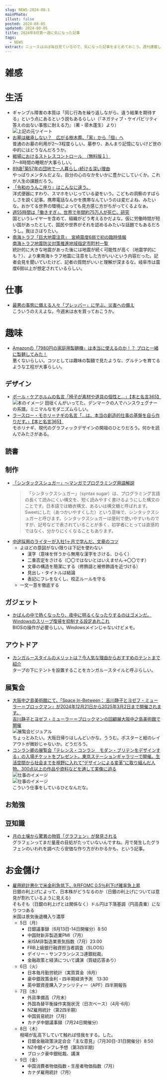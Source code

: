 ```yaml
---
slug: NEWS-2024-08-1
mainPhoto: 
illust: false
posted: 2024-08-05
updated: 2024-08-05
title: 2024年8月第一週に気になった記事
tags:
  - NEWS
extract: ニュースはほぼ毎日見ているので、気になった記事をまとめておこう。週刊連載したい。
---
```


# 雑感

# 生活

- ギャンブル障害の本質は「同じ行為を繰り返しながら、違う結果を期待する」という点にあるという説もあるらしい（『ネガティブ・ケイパビリティ 答えの出ない事態に耐える力』（著・帚木蓬生）より）  
  ![上記の元ツイート](../../images/news/2024-08-05-NEWS/01.png)
- [お墓は継承しない？　広がる樹木葬、「家」から「個」へ](https://www.nikkei.com/article/DGXZQOCD179YE0X10C24A7000000/)  
  普通のお墓の利用が2〜3程度らしい。墓参り、あんまり記憶にないけど世の中的にはどうなんだろうか。
- [戦場におけるストレスコントロール　（無料版１）](https://note.com/minase_ton_beri/n/naec1bd000ebe?sub_rt=share_sb)  
  7〜8時間の睡眠が大事らしい。
- [89歳｢築57年の団地で一人暮らし｣続ける深い理由](https://toyokeizai.net/articles/-/785682)  
  やっぱりメンタルだよな。自分の心のなかをいかに豊かにしていくか。これが人生の課題だろう。
- [「令和のうんこ座り」はこんなに違う。](https://blog.tinect.jp/?p=87201)  
  洋式便器にすわり、スマホをいじっている姿をいう。こどもの洞察のすばらしさを説く記事。携帯電話なんかを携帯なんていうのは変だよね、みたいな。おかてる世界の環境によっても見方感じ方がちがってくるよなぁ。
- [週55時間は「働きすぎ」、世界で年間約75万人が死亡、研究](https://natgeo.nikkeibp.co.jp/atcl/news/24/080700423/?P=3)  
  国というレイヤーを含めて、組織がどう考えるかだよな。仮に労働時間が短い国があったとして、国民や世界がそれを認めるみたいな話題でもあるだろうし。我はさぼりたい。
- [南海トラフ「巨大地震注意｣　宮崎震度6弱で初の臨時情報](https://www.nikkei.com/article/DGXZQOUE088HW0Y4A800C2000000/)  
  [南海トラフ地震防災対策推進地域指定市町村一覧 ](https://www.bousai.go.jp/jishin/nankai/pdf/nankaitrough_shichouson.pdf)  
  統計的に大きな地震があった後には地震が続く可能性が高く（地震学的にも？）、より東南海トラフ地震に注意をした方がいいという内容だった。記者会見を聞いていたけど、記者の質問がいいと理解が深まるな。岐阜市は震度6弱以上が想定されているらしい。

# 仕事

- [最悪の事態に備える人々「プレッパー」に学ぶ、災害への備え](https://natgeo.nikkeibp.co.jp/atcl/news/24/072900406/?P=3)  
  こういうのええよな。今週末は水を買っておこうか。

# 趣味

- [Amazonの「7980円の家庭用製麺機」は本当に使えるのか！？ プロと一緒に製麺してみた！](https://www.goodspress.jp/reports/616655/2/)  
  悪くないらしい。コツとしては趣味の製麺で見たような、グルテンを育てるような工程が大事らしい。

## デザイン

- [ポール・ケアホルムの名言「椅子が素材や道具の個性と…」【本と名言365】](https://casabrutus.com/categories/culture/418049)  
  ![本のイメージ](../../images/news/2024-08-05-NEWS/04.png)
  田垣くんがいってた。デンマークの人でハンスウェグナーの系譜。ミニマルなモダニズムらしい。
- [ラースロー・モホリ＝ナギの名言「…は、本当の創造的仕事の基盤を自ら作りだす。」【本と名言365】](https://casabrutus.com/categories/culture/418062)  
  モホリナギ、現代のグラフィックデザインの開祖のひとりだろう。何かを読んでみたさがある。

## 読書

## 制作

- [「シンタックスシュガー」～マンガでプログラミング用語解説](https://codezine.jp/article/detail/19499?p=5)  
  >　「シンタックスシュガー」（syntax sugar）は、プログラミング言語の長くて読みにくい構文を、短く読みやすく書けるようにした構文のことです。日本語では糖衣構文、あるいは構文糖と呼ばれます。Sweetにした（あつかいやすくした）という意味で、シンタックスシュガーと呼びます。シンタックスシュガーは便利で使いやすいものですが、記号などで表されていることが多く、初学者にとっては直感的ではなく、分かりにくくなることもあります。
- [中途採用のライターが入社1ヶ月で学んだ、文章のコツ](https://baigie.me/nippo/2024/08/07/tips-for-writing/)  
  - よほどの意図がない限りは下記を使わない
    - 漢字（意味を伴うから無用な漢字をさける、ひらく）
    - 二重否定をさける（〇〇ではないとはいえません→〇〇です）
    - 文章の構造を簡潔にする（修飾語と被修飾語を近づける）
    - 見出し・タイトルは結論
    - 表記にフレをなくし、校正ルールを守る
  - 一文一意を徹底する

## ガジェット

- [かばんの中で熱くなったり、夜中に明るくなったりするのはゴメンだ。Windowsのスリープ復帰を抑制する設定あれこれ](https://pc.watch.impress.co.jp/docs/topic/feature/1613511.html)  
  BIOSの操作が必要らしい。Windowsメインじゃないけどメモ。

## アウトドア

- [カンガルースタイルのメリットは？今人気な理由からおすすめのテントまで紹介](https://www.bepal.net/archives/433897)  
  タープの下にテントを設置することをカンガルースタイルと呼ぶらしい。

## 展覧会

- [大阪中之島美術館にて、「Space In-Between： 吉川静子とヨゼフ・ミューラー＝ブロックマン」が2024年12月21日から2025年3月2日まで開催されます。](https://www.japandesign.ne.jp/event/space-in-between-nakka-art/)  
  [吉川静子とヨゼフ・ミューラー＝ブロックマンの回顧展大阪中之島美術館で開催](https://www.axismag.jp/posts/2024/08/604229.html)  
  ![展覧会ビジュアル](../../images/news/2024-08-05-NEWS/02.png)  
  ちょっとみたい。大阪日帰りはしんどいかな。ううむ。ポスターと絵のレイアウトが微妙じゃないか。どうだろう。
- [コンラン卿の展覧会「テレンス・コンラン　モダン・ブリテンをデザインする」の入場チケットをプレゼント。東京ステーションギャラリーで開催。生活空間から社会までを視野に入れて“デザインによる変革”に取り組んだ人物。300点以上の作品や資料などを通して実像に迫る](https://architecturephoto.net/211686/)  
  ![仕事のイメージ](../../images/news/2024-08-05-NEWS/03-1.png)  
  ![仕事のイメージ](../../images/news/2024-08-05-NEWS/03-2.png)  
  こういう仕事をしているひとなんだな。

## お勉強

## 豆知識

- [月の土壌から驚異の物質「グラフェン」が発見される](https://karapaia.com/archives/52333773.html)  
  グラフェンってまだ量産の目処がたっていないんですね。月で発生したグラフェンのいわれを調べたら安価な作り方がわかるかも、という記事。

# お金儲け

- [雇用統計悪化で米金利急低下、9月FOMC 0.5％利下げ確率急上昇](https://note.com/hiroko_lounge/n/ne0b98e678035)  
  日銀の利上げによって、日本株がどうなるのか（日銀の利上げについては意見が割れているように見える）  
  そもそも（日銀の利上げとは関係なく）ドル円は下落基調（円高貴重）になりつつある  
  米国は景気後退機入り濃厚  
  - 5日（月）
     - 日銀議事録（6月13日-14日開催分）8:50
     - 中国財新非製造業PMI（7月）
      - 米ISM非製造業景気指数（7月）23:00
     - FRB上級銀行融資担当者調査（SLOOS）
     - デイリー・サンフランシスコ連銀総裁、
     - 金融政策と経済について講演（質疑応答あり）
  - 6日（火）
     - 日本毎月勤労統計（実質賃金（6月）
     - 豪中銀政策金利・四半期経済予測　13:30
     - 英中銀資産購入ファシリティー（APF）四半期報告
  - 7日（水）
     - 外貨準備高（7月末）
     - 外国為替平衡操作実施状況（日次ベース）（4月-6月）
     - NZ雇用統計（第2四半期）
     - 中国貿易統計（7月）
     - カナダ中銀議事録（7月24日開催分）
  - 8日（木）  
    相場が乱高下していて触れば怪我をする。した。
     - 日銀金融政策決定会合「主な意見」（7月30日-31日開催分）8:50
     - NZ中銀インフレ予想（第3四半期）
     - ブロック豪中銀総裁、講演
  - 9日（金）
     - 中国消費者物価指数・生産者物価指数（7月）
     - カナダ雇用統計（7月）